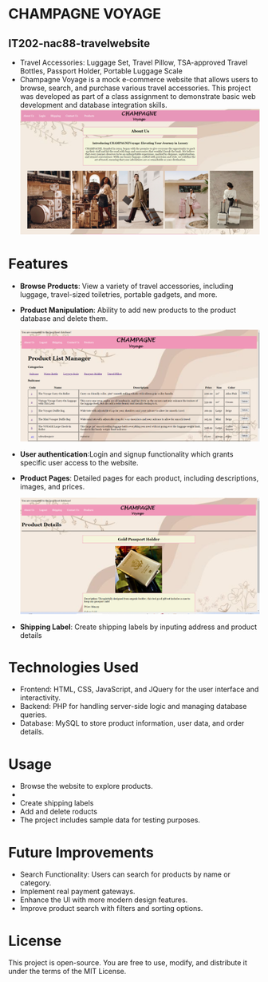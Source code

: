 # CHAMPAGNE VOYAGE
## IT202-nac88-travelwebsite
- Travel Accessories:	Luggage Set, Travel Pillow, TSA-approved Travel Bottles, Passport Holder, Portable Luggage Scale
- Champagne Voyage is a mock e-commerce website that allows users to browse, search, and purchase various travel accessories. This project was developed as part of a class assignment to demonstrate basic web development and database integration skills.
 ![Screenshot of Home Page](https://github.com/NahallahC/IT202-nac88-travelwebsite/blob/main/screenshots/guestHome.png)

# Features
- **Browse Products**: View a variety of travel accessories, including luggage, travel-sized toiletries, portable gadgets, and more.
- **Product Manipulation**: Ability to add new products to the product database and delete them.
   
  ![Screenshot of Product List](https://github.com/NahallahC/IT202-nac88-travelwebsite/blob/main/screenshots/userProductList.png)
- **User authentication**:Login and signup functionality which grants specific user access to the website.
- **Product Pages**: Detailed pages for each product, including descriptions, images, and prices.
  
  ![Screenshot of Product List](https://github.com/NahallahC/IT202-nac88-travelwebsite/blob/main/screenshots/userProductItem.png)
- **Shipping Label**: Create shipping labels by inputing address and product details



# Technologies Used
- Frontend: HTML, CSS, JavaScript, and JQuery for the user interface and interactivity.
- Backend: PHP for handling server-side logic and managing database queries.
- Database: MySQL to store product information, user data, and order details.

# Usage
- Browse the website to explore products.
- 
- Create shipping labels
- Add and delete roducts
- The project includes sample data for testing purposes.

# Future Improvements
- Search Functionality: Users can search for products by name or category.
- Implement real payment gateways.
- Enhance the UI with more modern design features.
- Improve product search with filters and sorting options.

# License
This project is open-source. You are free to use, modify, and distribute it under the terms of the MIT License.
